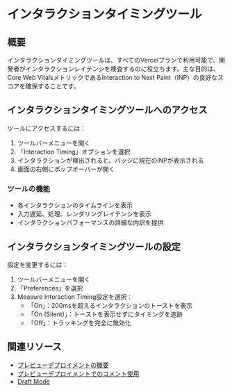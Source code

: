 # インタラクションタイミングツール

## 概要

インタラクションタイミングツールは、すべてのVercelプランで利用可能で、開発者がインタラクションレイテンシを検査するのに役立ちます。主な目的は、Core Web VitalsメトリックであるInteraction to Next Paint（INP）の良好なスコアを確保することです。

## インタラクションタイミングツールへのアクセス

ツールにアクセスするには：

1. ツールバーメニューを開く
2. 「Interaction Timing」オプションを選択
3. インタラクションが検出されると、バッジに現在のINPが表示される
4. 画面の右側にポップオーバーが開く

### ツールの機能

- 各インタラクションのタイムラインを表示
- 入力遅延、処理、レンダリングレイテンシを表示
- インタラクションパフォーマンスの詳細な内訳を提供

## インタラクションタイミングツールの設定

設定を変更するには：

1. ツールバーメニューを開く
2. 「Preferences」を選択
3. Measure Interaction Timing設定を選択：
   - 「On」：200msを超えるインタラクションのトーストを表示
   - 「On (Silent)」：トーストを表示せずにタイミングを追跡
   - 「Off」：トラッキングを完全に無効化

## 関連リソース

- [プレビューデプロイメントの概要](/docs/deployments/environments#preview-environment-pre-production)
- [プレビューデプロイメントでのコメント使用](/docs/comments/using-comments)
- [Draft Mode](/docs/draft-mode)
